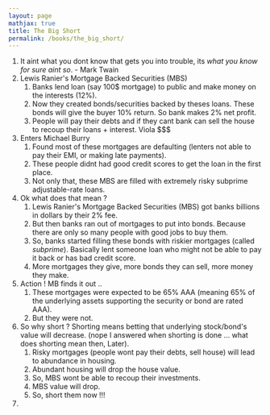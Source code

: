 ```yaml
---
layout: page
mathjax: true
title: The Big Short
permalink: /books/the_big_short/
---
```


1. It aint what you dont know that gets you into trouble, its *what you know for sure aint so*.  - Mark Twain
2. Lewis Ranier's Mortgage Backed Securities (MBS)
   1. Banks lend loan (say 100$ mortgage) to public and make money on the interests (12%).
   2. Now they created bonds/securities backed by theses loans. These bonds will give the buyer 10% return. So bank makes 2% net profit.
   3. People will pay their debts and if they cant bank can sell the house to recoup their loans + interest. Viola $$$
3. Enters Michael Burry
   1. Found most of these mortgages are defaulting (lenters not able to pay their EMI, or making late payments). 
   2. These people didnt had good credit scores to get the loan in the first place.
   3. Not only that, these MBS are filled with extremely risky subprime adjustable-rate loans.
4. Ok what does that mean ? 
   1.  Lewis Ranier's Mortgage Backed Securities (MBS) got banks billions in dollars by their 2% fee.
   2.  But then banks ran out of mortgages to put into bonds. Because there are only so many people with good jobs to buy them.
   3.  So, banks started filling these bonds with riskier mortgages (called *subprime*). Basically lent someone loan who might not be able to pay it back or has bad credit score.
   4.  More mortgages they give, more bonds they can sell, more money they make.
5. Action ! MB finds it out .. 
   1. These mortgages were expected to be 65% AAA (meaning 65% of the underlying assets supporting the security or bond are rated AAA).
   2. But they were not.
6. So why short ? Shorting means betting that underlying stock/bond's value will decrease. (nope I answered when shorting is done ... what does shorting mean then, Later). 
   1. Risky mortgages (people wont pay their debts, sell house) will lead to abundance in housing.
   2. Abundant housing will drop the house value.
   3. So, MBS wont be able to recoup their investments.
   4. MBS value will drop.
   5. So, short them now !!! 
7. 